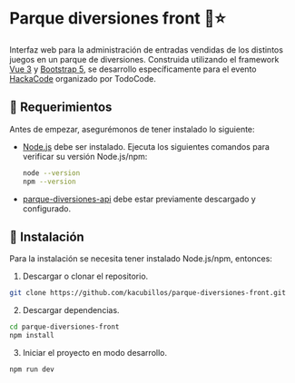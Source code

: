 # Parque diversiones front 🎢⭐
Interfaz web para la administración de entradas vendidas de los distintos juegos en un parque de diversiones. Construida utilizando el framework [Vue 3](https://vuejs.org/) y [Bootstrap 5](https://getbootstrap.com/), se desarrollo específicamente para el evento [HackaCode](https://hackacode.todocodeacademy.com/) organizado por TodoCode.

## 🤝 Requerimientos
Antes de empezar, asegurémonos de tener instalado lo siguiente:

- [Node.js](https://nodejs.org/) debe ser instalado. Ejecuta los siguientes comandos para verificar su versión Node.js/npm:
  ```bash
  node --version
  npm --version
  ```
- [parque-diversiones-api](https://github.com/kacubillos/parque-diversiones-api.git) debe estar previamente descargado y configurado.

## 🚀 Instalación
Para la instalación se necesita tener instalado Node.js/npm, entonces:
1. Descargar o clonar el repositorio.
```bash
git clone https://github.com/kacubillos/parque-diversiones-front.git
```
2. Descargar dependencias.
```bash
cd parque-diversiones-front
npm install
```
3. Iniciar el proyecto en modo desarrollo.
```bash
npm run dev
```
